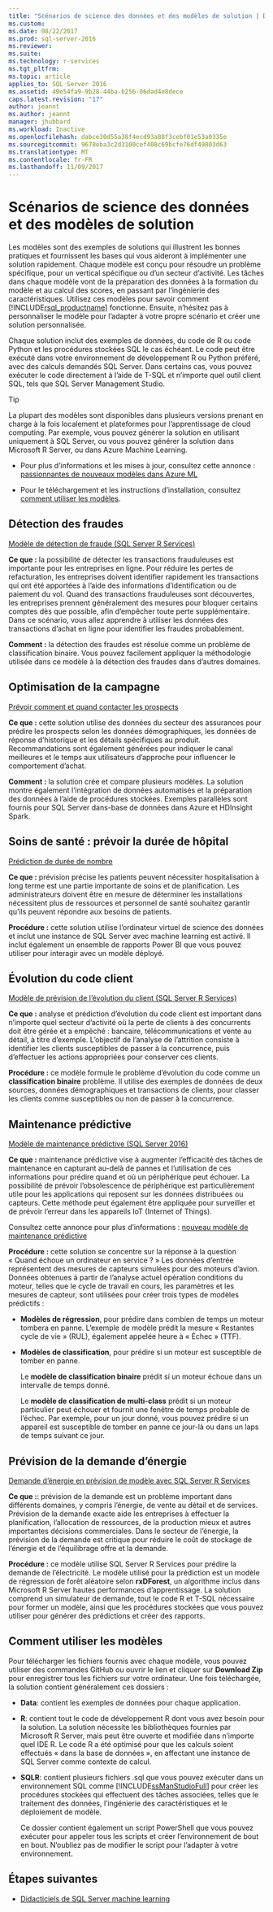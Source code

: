 ```yaml
---
title: "Scénarios de science des données et des modèles de solution | Documents Microsoft"
ms.custom: 
ms.date: 08/22/2017
ms.prod: sql-server-2016
ms.reviewer: 
ms.suite: 
ms.technology: r-services
ms.tgt_pltfrm: 
ms.topic: article
applies_to: SQL Server 2016
ms.assetid: 49e54fa9-9b28-44ba-b256-06dad4e8dece
caps.latest.revision: "17"
author: jeannt
ms.author: jeannt
manager: jhubbard
ms.workload: Inactive
ms.openlocfilehash: dabce30d55a38f4ecd93a88f3cebf01e53a0335e
ms.sourcegitcommit: 9678eba3c2d3100cef408c69bcfe76df49803d63
ms.translationtype: MT
ms.contentlocale: fr-FR
ms.lasthandoff: 11/09/2017
---
```

# <a name="data-science-scenarios-and-solution-templates"></a>Scénarios de science des données et des modèles de solution

Les modèles sont des exemples de solutions qui illustrent les bonnes pratiques et fournissent les bases qui vous aideront à implémenter une solution rapidement. Chaque modèle est conçu pour résoudre un problème spécifique, pour un vertical spécifique ou d’un secteur d’activité. Les tâches dans chaque modèle vont de la préparation des données à la formation du modèle et au calcul des scores, en passant par l’ingénierie des caractéristiques. Utilisez ces modèles pour savoir comment [!INCLUDE[rsql_productname](../../includes/rsql-productname-md.md)] fonctionne. Ensuite, n’hésitez pas à personnaliser le modèle pour l’adapter à votre propre scénario et créer une solution personnalisée. 

Chaque solution inclut des exemples de données, du code de R ou code Python et les procédures stockées SQL le cas échéant. Le code peut être exécuté dans votre environnement de développement R ou Python préféré, avec des calculs demandés SQL Server. Dans certains cas, vous pouvez exécuter le code directement à l’aide de T-SQL et n’importe quel outil client SQL, tels que SQL Server Management Studio.

> [!TIP]
> 
> La plupart des modèles sont disponibles dans plusieurs versions prenant en charge à la fois localement et plateformes pour l’apprentissage de cloud computing. Par exemple, vous pouvez générer la solution en utilisant uniquement à SQL Server, ou vous pouvez générer la solution dans Microsoft R Server, ou dans Azure Machine Learning.

+ Pour plus d’informations et les mises à jour, consultez cette annonce : [passionnantes de nouveaux modèles dans Azure ML](https://blogs.technet.microsoft.com/machinelearning/2015/04/09/exciting-new-templates-in-azure-ml/)

+ Pour le téléchargement et les instructions d’installation, consultez [comment utiliser les modèles](#bkmk_HowTo).

## <a name="fraud-detection"></a>Détection des fraudes

[Modèle de détection de fraude (SQL Server R Services)](https://github.com/Microsoft/SQL-Server-R-Services-Samples/blob/master/FraudDetection/Introduction.md)

**Ce que :** la possibilité de détecter les transactions frauduleuses est importante pour les entreprises en ligne. Pour réduire les pertes de refacturation, les entreprises doivent identifier rapidement les transactions qui ont été apportées à l’aide des informations d’identification ou de paiement du vol. Quand des transactions frauduleuses sont découvertes, les entreprises prennent généralement des mesures pour bloquer certains comptes dès que possible, afin d’empêcher toute perte supplémentaire. Dans ce scénario, vous allez apprendre à utiliser les données des transactions d’achat en ligne pour identifier les fraudes probablement.

**Comment :** la détection des fraudes est résolue comme un problème de classification binaire. Vous pouvez facilement appliquer la méthodologie utilisée dans ce modèle à la détection des fraudes dans d’autres domaines.


## <a name="campaign-optimization"></a>Optimisation de la campagne

[Prévoir comment et quand contacter les prospects](https://microsoft.github.io/r-server-campaign-optimization/)

**Ce que :** cette solution utilise des données du secteur des assurances pour prédire les prospects selon les données démographiques, les données de réponse d’historique et les détails spécifiques au produit.  Recommandations sont également générées pour indiquer le canal meilleures et le temps aux utilisateurs d’approche pour influencer le comportement d’achat.

**Comment :** la solution crée et compare plusieurs modèles. La solution montre également l’intégration de données automatisés et la préparation des données à l’aide de procédures stockées. Exemples parallèles sont fournis pour SQL Server dans-base de données dans Azure et HDInsight Spark. 

## <a name="health-care-predict-length-of-stay-in-hospital"></a>Soins de santé : prévoir la durée de hôpital 

[Prédiction de durée de nombre](https://gallery.cortanaintelligence.com/Solution/Predicting-Length-of-Stay-in-Hospitals-1)

**Ce que :** prévision précise les patients peuvent nécessiter hospitalisation à long terme est une partie importante de soins et de planification. Les administrateurs doivent être en mesure de déterminer les installations nécessitent plus de ressources et personnel de santé souhaitez garantir qu’ils peuvent répondre aux besoins de patients.

**Procédure :** cette solution utilise l’ordinateur virtuel de science des données et inclut une instance de SQL Server avec machine learning est activé. Il inclut également un ensemble de rapports Power BI que vous pouvez utiliser pour interagir avec un modèle déployé.

## <a name="customer-churn"></a>Évolution du code client

[Modèle de prévision de l’évolution du client (SQL Server R Services)](https://github.com/Microsoft/SQL-Server-R-Services-Samples/blob/master/Churn/Introduction.md)

**Ce que :** analyse et prédiction d’évolution du code client est important dans n’importe quel secteur d’activité où la perte de clients à des concurrents doit être gérée et a empêché : bancaire, télécommunications et vente au détail, à titre d’exemple. L’objectif de l’analyse de l’attrition consiste à identifier les clients susceptibles de passer à la concurrence, puis d’effectuer les actions appropriées pour conserver ces clients.

**Procédure :** ce modèle formule le problème d’évolution du code comme un **classification binaire** problème. Il utilise des exemples de données de deux sources, données démographiques et transactions de clients, pour classer les clients comme susceptibles ou non de passer à la concurrence.
  
## <a name="predictive-maintenance"></a>Maintenance prédictive

[Modèle de maintenance prédictive (SQL Server 2016)](https://github.com/Microsoft/SQL-Server-R-Services-Samples/blob/master/PredictiveMaintenance/Introduction.md)

**Ce que :** maintenance prédictive vise à augmenter l’efficacité des tâches de maintenance en capturant au-delà de pannes et l’utilisation de ces informations pour prédire quand et où un périphérique peut échouer. La possibilité de prévoir l’obsolescence de périphérique est particulièrement utile pour les applications qui reposent sur les données distribuées ou capteurs. Cette méthode peut également être appliquée pour surveiller et de prévoir l’erreur dans les appareils IoT (Internet of Things).

Consultez cette annonce pour plus d’informations : [nouveau modèle de maintenance prédictive](https://blogs.technet.microsoft.com/machinelearning/2015/04/09/exciting-new-templates-in-azure-ml/)

**Procédure :** cette solution se concentre sur la réponse à la question « Quand échoue un ordinateur en service ? » Les données d’entrée représentent des mesures de capteurs simulées pour des moteurs d’avion. Données obtenues à partir de l’analyse actuel opération conditions du moteur, telles que le cycle de travail en cours, les paramètres et les mesures de capteur, sont utilisées pour créer trois types de modèles prédictifs :

-   **Modèles de régression**, pour prédire dans combien de temps un moteur tombera en panne. L’exemple de modèle prédit la mesure « Restantes cycle de vie » (RUL), également appelée heure à « Échec » (TTF).
  
-   **Modèles de classification**, pour prédire si un moteur est susceptible de tomber en panne.
  
    Le **modèle de classification binaire** prédit si un moteur échoue dans un intervalle de temps donné.

    Le **modèle de classification de multi-class** prédit si un moteur particulier peut échouer et fournit une fenêtre de temps probable de l’échec. Par exemple, pour un jour donné, vous pouvez prédire si un appareil est susceptible de tomber en panne ce jour-là ou dans un laps de temps suivant ce jour.

## <a name="energy-demand-forecasting"></a>Prévision de la demande d’énergie

[Demande d’énergie en prévision de modèle avec SQL Server R Services](https://gallery.cortanaintelligence.com/Tutorial/Energy-Demand-Forecast-Template-with-SQL-Server-R-Services-1)

**Ce que :**: prévision de la demande est un problème important dans différents domaines, y compris l’énergie, de vente au détail et de services. Prévision de la demande exacte aide les entreprises à effectuer la planification, l’allocation de ressources, de la production mieux et autres importantes décisions commerciales. Dans le secteur de l’énergie, la prévision de la demande est critique pour réduire le coût de stockage de l’énergie et de l’équilibrage offre et la demande.

**Procédure :** ce modèle utilise SQL Server R Services pour prédire la demande de l’électricité. Le modèle utilisé pour la prédiction est un modèle de régression de forêt aléatoire selon **rxDForest**, un algorithme inclus dans Microsoft R Server hautes performances d’apprentissage. La solution comprend un simulateur de demande, tout le code R et T-SQL nécessaire pour former un modèle, ainsi que les procédures stockées que vous pouvez utiliser pour générer des prédictions et créer des rapports. 


## <a name="bkmk_HowTo"></a>Comment utiliser les modèles

Pour télécharger les fichiers fournis avec chaque modèle, vous pouvez utiliser des commandes GitHub ou ouvrir le lien et cliquer sur **Download Zip** pour enregistrer tous les fichiers sur votre ordinateur.  Une fois téléchargée, la solution contient généralement ces dossiers :
  
-   **Data**: contient les exemples de données pour chaque application.
  
-   **R**: contient tout le code de développement R dont vous avez besoin pour la solution. La solution nécessite les bibliothèques fournies par Microsoft R Server, mais peut être ouverte et modifiée dans n’importe quel IDE R. Le code R a été optimisé pour que les calculs soient effectués « dans la base de données », en affectant une instance de SQL Server comme contexte de calcul.
  
-   **SQLR**: contient plusieurs fichiers .sql que vous pouvez exécuter dans un environnement SQL comme [!INCLUDE[ssManStudioFull](../../includes/ssmanstudiofull-md.md)] pour créer les procédures stockées qui effectuent des tâches associées, telles que le traitement des données, l’ingénierie des caractéristiques et le déploiement de modèle.
  
    Ce dossier contient également un script PowerShell que vous pouvez exécuter pour appeler tous les scripts et créer l’environnement de bout en bout. N’oubliez pas de modifier le script pour l’adapter à votre environnement.

## <a name="next-steps"></a>Étapes suivantes

+ [Didacticiels de SQL Server machine learning](machine-learning-services-tutorials.md)




